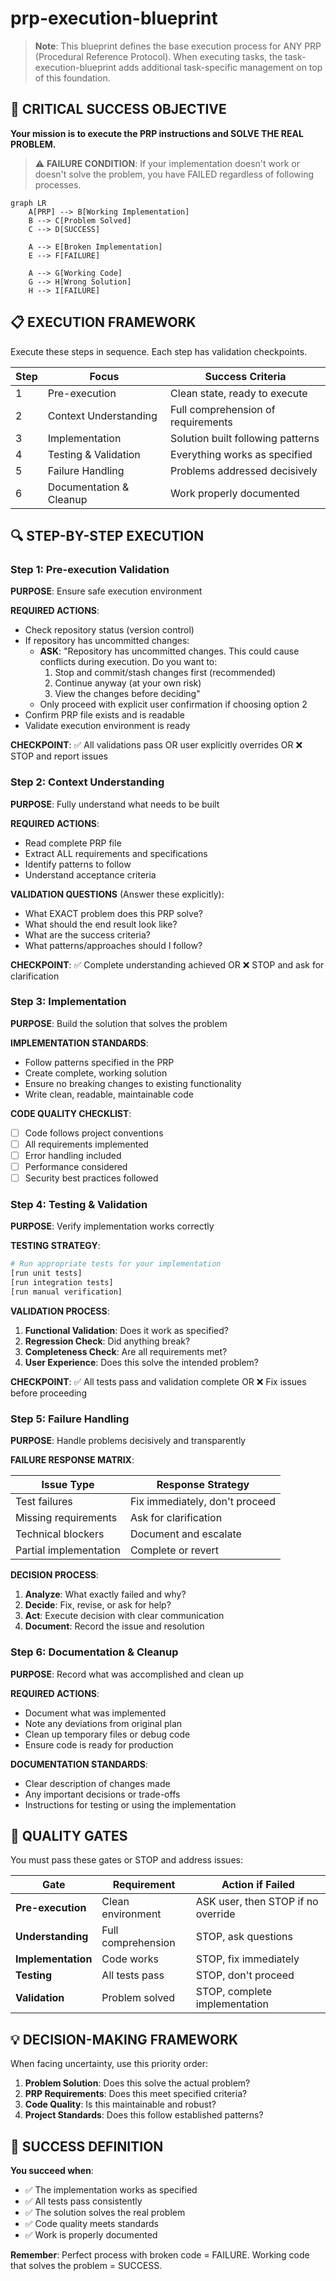 # prp-execution-blueprint

> **Note**: This blueprint defines the base execution process for ANY PRP (Procedural Reference Protocol). When executing tasks, the task-execution-blueprint adds additional task-specific management on top of this foundation.

## 🎯 CRITICAL SUCCESS OBJECTIVE

**Your mission is to execute the PRP instructions and SOLVE THE REAL PROBLEM.**

> ⚠️ **FAILURE CONDITION**: If your implementation doesn't work or doesn't solve the problem, you have FAILED regardless of following processes.

```mermaid
graph LR
    A[PRP] --> B[Working Implementation]
    B --> C[Problem Solved]
    C --> D[SUCCESS]
    
    A --> E[Broken Implementation]
    E --> F[FAILURE]
    
    A --> G[Working Code]
    G --> H[Wrong Solution]
    H --> I[FAILURE]
```

## 📋 EXECUTION FRAMEWORK

Execute these steps in sequence. Each step has validation checkpoints.

| Step | Focus | Success Criteria |
|------|-------|------------------|
| 1 | Pre-execution | Clean state, ready to execute |
| 2 | Context Understanding | Full comprehension of requirements |
| 3 | Implementation | Solution built following patterns |
| 4 | Testing & Validation | Everything works as specified |
| 5 | Failure Handling | Problems addressed decisively |
| 6 | Documentation & Cleanup | Work properly documented |

## 🔍 STEP-BY-STEP EXECUTION

### Step 1: Pre-execution Validation
**PURPOSE**: Ensure safe execution environment

**REQUIRED ACTIONS**:
- Check repository status (version control)
- If repository has uncommitted changes:
  - **ASK**: "Repository has uncommitted changes. This could cause conflicts during execution. Do you want to:
    1. Stop and commit/stash changes first (recommended)
    2. Continue anyway (at your own risk)
    3. View the changes before deciding"
  - Only proceed with explicit user confirmation if choosing option 2
- Confirm PRP file exists and is readable
- Validate execution environment is ready

**CHECKPOINT**: ✅ All validations pass OR user explicitly overrides OR ❌ STOP and report issues

### Step 2: Context Understanding
**PURPOSE**: Fully understand what needs to be built

**REQUIRED ACTIONS**:
- Read complete PRP file
- Extract ALL requirements and specifications
- Identify patterns to follow
- Understand acceptance criteria

**VALIDATION QUESTIONS** (Answer these explicitly):
- What EXACT problem does this PRP solve?
- What should the end result look like?
- What are the success criteria?
- What patterns/approaches should I follow?

**CHECKPOINT**: ✅ Complete understanding achieved OR ❌ STOP and ask for clarification

### Step 3: Implementation
**PURPOSE**: Build the solution that solves the problem

**IMPLEMENTATION STANDARDS**:
- Follow patterns specified in the PRP
- Create complete, working solution
- Ensure no breaking changes to existing functionality
- Write clean, readable, maintainable code

**CODE QUALITY CHECKLIST**:
- [ ] Code follows project conventions
- [ ] All requirements implemented
- [ ] Error handling included
- [ ] Performance considered
- [ ] Security best practices followed

### Step 4: Testing & Validation
**PURPOSE**: Verify implementation works correctly

**TESTING STRATEGY**:
```bash
# Run appropriate tests for your implementation
[run unit tests]
[run integration tests]
[run manual verification]
```

**VALIDATION PROCESS**:
1. **Functional Validation**: Does it work as specified?
2. **Regression Check**: Did anything break?
3. **Completeness Check**: Are all requirements met?
4. **User Experience**: Does this solve the intended problem?

**CHECKPOINT**: ✅ All tests pass and validation complete OR ❌ Fix issues before proceeding

### Step 5: Failure Handling
**PURPOSE**: Handle problems decisively and transparently

**FAILURE RESPONSE MATRIX**:

| Issue Type | Response Strategy |
|------------|------------------|
| Test failures | Fix immediately, don't proceed |
| Missing requirements | Ask for clarification |
| Technical blockers | Document and escalate |
| Partial implementation | Complete or revert |

**DECISION PROCESS**:
1. **Analyze**: What exactly failed and why?
2. **Decide**: Fix, revise, or ask for help?
3. **Act**: Execute decision with clear communication
4. **Document**: Record the issue and resolution

### Step 6: Documentation & Cleanup
**PURPOSE**: Record what was accomplished and clean up

**REQUIRED ACTIONS**:
- Document what was implemented
- Note any deviations from original plan
- Clean up temporary files or debug code
- Ensure code is ready for production

**DOCUMENTATION STANDARDS**:
- Clear description of changes made
- Any important decisions or trade-offs
- Instructions for testing or using the implementation

## 🚨 QUALITY GATES

You must pass these gates or STOP and address issues:

| Gate | Requirement | Action if Failed |
|------|-------------|------------------|
| **Pre-execution** | Clean environment | ASK user, then STOP if no override |
| **Understanding** | Full comprehension | STOP, ask questions |
| **Implementation** | Code works | STOP, fix immediately |
| **Testing** | All tests pass | STOP, don't proceed |
| **Validation** | Problem solved | STOP, complete implementation |

## 💡 DECISION-MAKING FRAMEWORK

When facing uncertainty, use this priority order:

1. **Problem Solution**: Does this solve the actual problem?
2. **PRP Requirements**: Does this meet specified criteria?
3. **Code Quality**: Is this maintainable and robust?
4. **Project Standards**: Does this follow established patterns?

## 🎯 SUCCESS DEFINITION

**You succeed when**:
- ✅ The implementation works as specified
- ✅ All tests pass consistently
- ✅ The solution solves the real problem
- ✅ Code quality meets standards
- ✅ Work is properly documented

**Remember**: Perfect process with broken code = FAILURE. Working code that solves the problem = SUCCESS.
